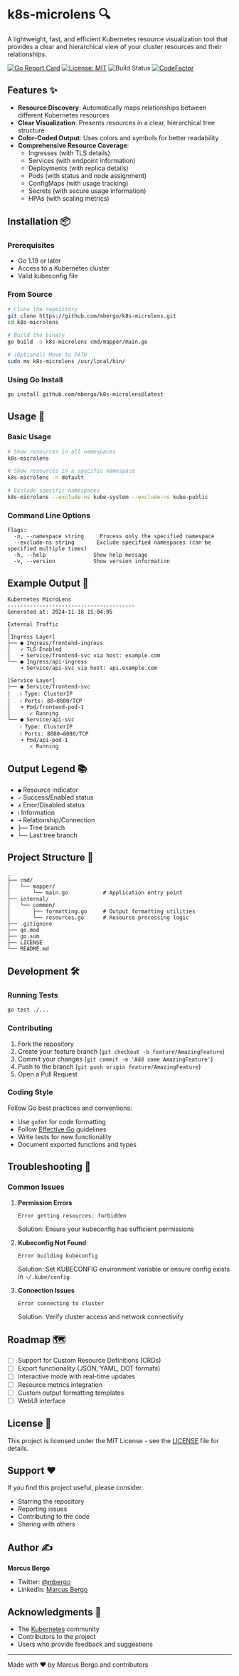 # k8s-microlens 🔍

A lightweight, fast, and efficient Kubernetes resource visualization tool that provides a clear and hierarchical view of your cluster resources and their relationships.

[![Go Report Card](https://goreportcard.com/badge/github.com/mbergo/k8s-microlens)](https://goreportcard.com/report/github.com/mbergo/k8s-microlens)
[![License: MIT](https://img.shields.io/badge/License-MIT-yellow.svg)](https://opensource.org/licenses/MIT)
![Build Status](https://github.com/mbergo/k8s-microlens/actions/workflows/go.yml/badge.svg)
[![CodeFactor](https://www.codefactor.io/repository/github/devhqcloud/k8d-scrapper/badge/main)](https://www.codefactor.io/repository/github/devhqcloud/k8d-scrapper/overview/main)


## Features ✨

- **Resource Discovery**: Automatically maps relationships between different Kubernetes resources
- **Clear Visualization**: Presents resources in a clear, hierarchical tree structure
- **Color-Coded Output**: Uses colors and symbols for better readability
- **Comprehensive Resource Coverage**:
  - Ingresses (with TLS details)
  - Services (with endpoint information)
  - Deployments (with replica details)
  - Pods (with status and node assignment)
  - ConfigMaps (with usage tracking)
  - Secrets (with secure usage information)
  - HPAs (with scaling metrics)

## Installation 📦

### Prerequisites

- Go 1.19 or later
- Access to a Kubernetes cluster
- Valid kubeconfig file

### From Source

```bash
# Clone the repository
git clone https://github.com/mbergo/k8s-microlens.git
cd k8s-microlens

# Build the binary
go build -o k8s-microlens cmd/mapper/main.go

# (Optional) Move to PATH
sudo mv k8s-microlens /usr/local/bin/
```

### Using Go Install

```bash
go install github.com/mbergo/k8s-microlens@latest
```

## Usage 🚀

### Basic Usage

```bash
# Show resources in all namespaces
k8s-microlens

# Show resources in a specific namespace
k8s-microlens -n default

# Exclude specific namespaces
k8s-microlens --exclude-ns kube-system --exclude-ns kube-public
```

### Command Line Options

```
Flags:
  -n, --namespace string     Process only the specified namespace
  --exclude-ns string       Exclude specified namespaces (can be specified multiple times)
  -h, --help               Show help message
  -v, --version            Show version information
```

## Example Output 📝

```
Kubernetes MicroLens
----------------------------------------
Generated at: 2024-11-18 15:04:05

External Traffic
│
[Ingress Layer]
├── ● Ingress/frontend-ingress
│   ✓ TLS Enabled
│   ➜ Service/frontend-svc via host: example.com
└── ● Ingress/api-ingress
    ➜ Service/api-svc via host: api.example.com

[Service Layer]
├── ● Service/frontend-svc
│   ℹ Type: ClusterIP
│   ℹ Ports: 80→8080/TCP
│   ➜ Pod/frontend-pod-1
│      ✓ Running
└── ● Service/api-svc
    ℹ Type: ClusterIP
    ℹ Ports: 8080→8080/TCP
    ➜ Pod/api-pod-1
       ✓ Running
```

## Output Legend 📚

- `●` Resource indicator
- `✓` Success/Enabled status
- `✗` Error/Disabled status
- `ℹ` Information
- `➜` Relationship/Connection
- `├──` Tree branch
- `└──` Last tree branch

## Project Structure 📁

```
.
├── cmd/
│   └── mapper/
│       └── main.go           # Application entry point
├── internal/
│   └── common/
│       ├── formatting.go     # Output formatting utilities
│       └── resources.go      # Resource processing logic
├── .gitignore
├── go.mod
├── go.sum
├── LICENSE
└── README.md
```

## Development 🛠️

### Running Tests

```bash
go test ./...
```

### Contributing

1. Fork the repository
2. Create your feature branch (`git checkout -b feature/AmazingFeature`)
3. Commit your changes (`git commit -m 'Add some AmazingFeature'`)
4. Push to the branch (`git push origin feature/AmazingFeature`)
5. Open a Pull Request

### Coding Style

Follow Go best practices and conventions:
- Use `gofmt` for code formatting
- Follow [Effective Go](https://golang.org/doc/effective_go) guidelines
- Write tests for new functionality
- Document exported functions and types

## Troubleshooting 🔧

### Common Issues

1. **Permission Errors**
   ```
   Error getting resources: forbidden
   ```
   Solution: Ensure your kubeconfig has sufficient permissions

2. **Kubeconfig Not Found**
   ```
   Error building kubeconfig
   ```
   Solution: Set KUBECONFIG environment variable or ensure config exists in `~/.kube/config`

3. **Connection Issues**
   ```
   Error connecting to cluster
   ```
   Solution: Verify cluster access and network connectivity

## Roadmap 🗺️

- [ ] Support for Custom Resource Definitions (CRDs)
- [ ] Export functionality (JSON, YAML, DOT formats)
- [ ] Interactive mode with real-time updates
- [ ] Resource metrics integration
- [ ] Custom output formatting templates
- [ ] WebUI interface

## License 📄

This project is licensed under the MIT License - see the [LICENSE](LICENSE) file for details.

## Support ❤️

If you find this project useful, please consider:
- Starring the repository
- Reporting issues
- Contributing to the code
- Sharing with others

## Author ✍️

**Marcus Bergo**
- Twitter: [@mbergo](https://twitter.com/mbergo)
- LinkedIn: [Marcus Bergo](https://linkedin.com/in/marcusbergo)

## Acknowledgments 🙏

- The [Kubernetes](https://github.com/kubernetes/kubernetes) community
- Contributors to the project
- Users who provide feedback and suggestions

---

Made with ❤️ by Marcus Bergo and contributors
